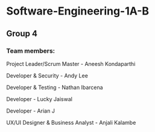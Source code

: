 # Software-Engineering-1A-B

## Group 4

### Team members:

Project Leader/Scrum Master  - Aneesh Kondaparthi

Developer & Security - Andy Lee 

Developer & Testing - Nathan Ibarcena

Developer - Lucky Jaiswal

Developer - Arian J

UX/UI Designer & Business Analyst - Anjali Kalambe


